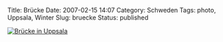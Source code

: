 Title: Brücke
Date: 2007-02-15 14:07
Category: Schweden
Tags: photo, Uppsala, Winter
Slug: bruecke
Status: published

[![Brücke in
Uppsala](/pic/snobro_s.jpg "Brücke in Uppsala")](/pic/snobro_l.jpg)


